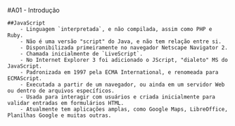 #A01 - Introdução

	##JavaScript
		- Linguagem `interpretada`, e não compilada, assim como PHP e Ruby.
		- Não é uma versão "script" do Java, e não tem relação entre si.
		- Disponibilizada primeiramente no navegador Netscape Navigator 2.
		- Chamada inicialmente de `LiveScript`.
		- No Internet Explorer 3 foi adicionado o JScript, "dialeto" MS do JavaScript.
		- Padronizada em 1997 pela ECMA International, e renomeada para ECMAScript.
		- Executada a partir de um navegador, ou ainda em um servidor Web ou dentro de arquivos específicos.
		- Usada para interagir com usuários e criada inicialmente para validar entradas em formulários HTML.
		- Atualmente tem aplicações amplas, como Google Maps, LibreOffice, Planilhas Google e muitas outras.
